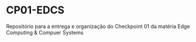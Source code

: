 # CP01-EDCS
Repositório para a entrega e organização do Checkpoint 01 da matéria Edge Computing &amp; Compuer Systems
